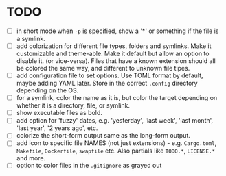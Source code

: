# TODO

- [ ] in short mode when `-p` is specified, show a '*' or something if the file
is a symlink.
- [ ] add colorization for different file types, folders and symlinks. Make it
customizable and theme-able. Make it default but allow an option to disable it.
(or vice-versa). Files that have a known extension should all be colored the same
way, and different to unknown file tipes.
- [ ] add configuration file to set options. Use TOML format by default,
maybe adding YAML later. Store in the correct `.config` directory depending on
the OS.
- [ ] for a symlink, color the name as it is, but color the target depending on
whether it is a directory, file, or symlink.
- [ ] show executable files as bold.
- [ ] add option for 'fuzzy' dates, e.g. 'yesterday', 'last week', 'last month',
'last year', '2 years ago', etc.
- [ ] colorize the short-form output same as the long-form output.
- [ ] add icon to specific file NAMES (not just extensions) - e.g. `Cargo.toml`,
`Makefile`, `Dockerfile`, `swapfile` etc. Also partials like `TODO.*`, 
`LICENSE.*` and more.
- [ ] option to color files in the `.gitignore` as grayed out
